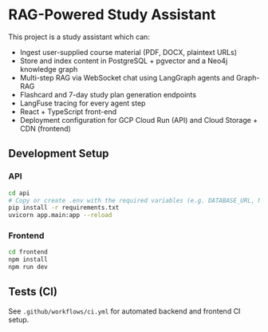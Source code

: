 # RAG-Powered Study Assistant

This project is a study assistant which can:

- Ingest user-supplied course material (PDF, DOCX, plaintext URLs)
- Store and index content in PostgreSQL + pgvector and a Neo4j knowledge graph
- Multi-step RAG via WebSocket chat using LangGraph agents and Graph-RAG
- Flashcard and 7-day study plan generation endpoints
- LangFuse tracing for every agent step
- React + TypeScript front-end
- Deployment configuration for GCP Cloud Run (API) and Cloud Storage + CDN (frontend)

## Development Setup

### API
```bash
cd api
# Copy or create .env with the required variables (e.g. DATABASE_URL, NEO4J_URI, LANGFUSE_API_KEY)
pip install -r requirements.txt
uvicorn app.main:app --reload
```

### Frontend
```bash
cd frontend
npm install
npm run dev
```

## Tests (CI)
See `.github/workflows/ci.yml` for automated backend and frontend CI setup.
